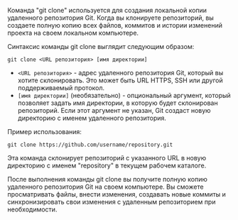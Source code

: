 Команда "git clone" используется для создания локальной копии удаленного репозитория Git. Когда вы клонируете репозиторий, вы создаете полную копию всех файлов, коммитов и истории изменений проекта на своем локальном компьютере.

Синтаксис команды git clone выглядит следующим образом:

```
git clone <URL репозитория> [имя директории]
```

- `<URL репозитория>` - адрес удаленного репозитория Git, который вы хотите склонировать. Это может быть URL HTTPS, SSH или другой поддерживаемый протокол.
- `[имя директории]` (необязательно) - опциональный аргумент, который позволяет задать имя директории, в которую будет склонирован репозиторий. Если этот аргумент не указан, Git создаст новую директорию с именем удаленного репозитория.

Пример использования:

```
git clone https://github.com/username/repository.git
```

Эта команда склонирует репозиторий с указанного URL в новую директорию с именем "repository" в текущем рабочем каталоге.

После выполнения команды git clone вы получите полную копию удаленного репозитория Git на своем компьютере. Вы сможете просматривать файлы, внести изменения, создавать новые коммиты и синхронизировать свои изменения с удаленным репозиторием при необходимости.